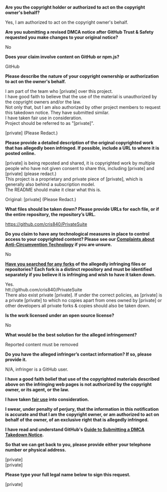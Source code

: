 **Are you the copyright holder or authorized to act on the copyright owner's behalf?**

Yes, I am authorized to act on the copyright owner's behalf.

**Are you submitting a revised DMCA notice after GitHub Trust & Safety requested you make changes to your original notice?**

No

**Does your claim involve content on GitHub or npm.js?**

GitHub

**Please describe the nature of your copyright ownership or authorization to act on the owner's behalf.**

I am part of the team who [private] over this project.  
I have good faith to believe that the use of the material is unauthorized by the copyright owners and/or the law.  
Not only that, but I am also authorized by other project members to request this takedown notice. They have submitted similar.  
I have taken fair use in consideration.    
Project should be referred to as "[private]".  

[private] (Please Redact.)

**Please provide a detailed description of the original copyrighted work that has allegedly been infringed. If possible, include a URL to where it is posted online.**

[private] is being reposted and shared, it is copyrighted work by multiple people who have not given consent to share this, including [private] and [private] (please redact.)  
This project is a proprietary and private piece of [private], which is generally also behind a subscription model.  
The README should make it clear what this is.

Original: [private] (Please Redact.)

**What files should be taken down? Please provide URLs for each file, or if the entire repository, the repository’s URL.**

https://github.com/cris840/PrivateSuite  

**Do you claim to have any technological measures in place to control access to your copyrighted content? Please see our <a href="htt://docs.github.com/articles/guide-to-submitting-a-dmca-takedown-notice#complaints-about-anti-circumvention-technology">Complaints about Anti-Circumvention Technology</a> if you are unsure.**

No

**<a href="htt://docs.github.com/articles/dmca-takedown-policy#b-what-about-forks-or-whats-a-fork">Have you searched for any forks</a> of the allegedly infringing files or repositories? Each fork is a distinct repository and must be identified separately if you believe it is infringing and wish to have it taken down.**

Yes.  
htt://github.com/cris840/PrivateSuite  
There also exist private [private]. If under the correct policies, as [private] is a private [private] to which no copies apart from ones owned by [private] or other developers all private forks & copies should also be taken down.

**Is the work licensed under an open source license?**

No

**What would be the best solution for the alleged infringement?**

Reported content must be removed

**Do you have the alleged infringer’s contact information? If so, please provide it.**

N/A, infringer is a GitHub user.

**I have a good faith belief that use of the copyrighted materials described above on the infringing web pages is not authorized by the copyright owner, or its agent, or the law.**

**I have taken <a href="https://www.lumendatabase.org/topics/22">fair use</a> into consideration.**

**I swear, under penalty of perjury, that the information in this notification is accurate and that I am the copyright owner, or am authorized to act on behalf of the owner, of an exclusive right that is allegedly infringed.**

**I have read and understand GitHub's <a href="https://docs.github.com/articles/guide-to-submitting-a-dmca-takedown-notice/">Guide to Submitting a DMCA Takedown Notice</a>.**

**So that we can get back to you, please provide either your telephone number or physical address.**

[private]  
[private]  

**Please type your full legal name below to sign this request.**

[private]  
